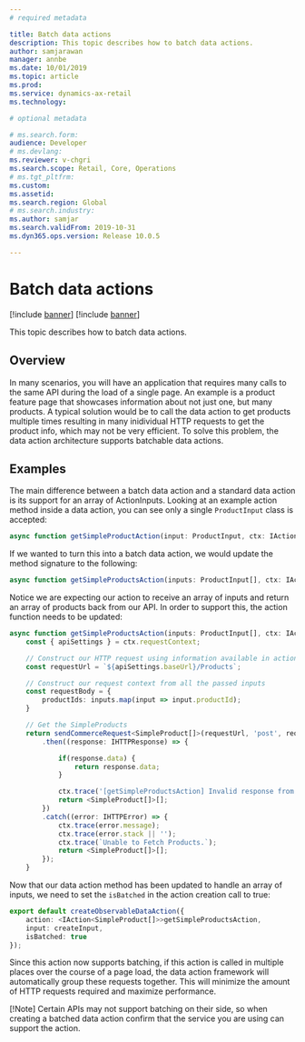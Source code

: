 ```yaml
---
# required metadata

title: Batch data actions
description: This topic describes how to batch data actions.
author: samjarawan
manager: annbe
ms.date: 10/01/2019
ms.topic: article
ms.prod: 
ms.service: dynamics-ax-retail
ms.technology: 

# optional metadata

# ms.search.form: 
audience: Developer
# ms.devlang: 
ms.reviewer: v-chgri
ms.search.scope: Retail, Core, Operations
# ms.tgt_pltfrm: 
ms.custom: 
ms.assetid: 
ms.search.region: Global
# ms.search.industry: 
ms.author: samjar
ms.search.validFrom: 2019-10-31
ms.dyn365.ops.version: Release 10.0.5

---
```

# Batch data actions

[!include [banner](../includes/preview-banner.md)]
[!include [banner](../includes/banner.md)]

This topic describes how to batch data actions.

## Overview

In many scenarios, you will have an application that requires many calls to the same API during the load of a single page. An example is a product feature page that showcases information about not just one, but many products. A typical solution would be to call the data action to get products multiple times resulting in many inidividual HTTP requests to get the product info, which may not be very efficient. To solve this problem, the data action architecture supports batchable data actions.

## Examples

The main difference between a batch data action and a standard data action is its support for an array of ActionInputs. Looking at an example action method inside a data action, you can see only a single `ProductInput` class is accepted:

```typescript
async function getSimpleProductAction(input: ProductInput, ctx: IActionContext): Promise<SimpleProduct>
```

If we wanted to turn this into a batch data action, we would update the method signature to the following:

```typescript
async function getSimpleProductsAction(inputs: ProductInput[], ctx: IActionContext): Promise<SimpleProduct[]>
```

Notice we are expecting our action to receive an array of inputs and return an array of products back from our API. In order to support this, the action function needs to be updated:

```typescript
async function getSimpleProductsAction(inputs: ProductInput[], ctx: IActionContext): Promise<SimpleProduct[]> {
    const { apiSettings } = ctx.requestContext;

    // Construct our HTTP request using information available in actionContext (ctx), and our Action Input (input)
    const requestUrl = `${apiSettings.baseUrl}/Products`;

    // Construct our request context from all the passed inputs
    const requestBody = {
        productIds: inputs.map(input => input.productId);
    }

    // Get the SimpleProducts
    return sendCommerceRequest<SimpleProduct[]>(requestUrl, 'post', requestBody})
        .then((response: IHTTPResponse) => {

            if(response.data) {
                return response.data;
            }

            ctx.trace('[getSimpleProductsAction] Invalid response from server');
            return <SimpleProduct[]>[];
        })
        .catch((error: IHTTPError) => {
            ctx.trace(error.message);
            ctx.trace(error.stack || '');
            ctx.trace(`Unable to Fetch Products.`);
            return <SimpleProduct[]>[];
        });
    }
```

Now that our data action method has been updated to handle an array of inputs, we need to set the `isBatched` in the action creation call to true:

```typescript
export default createObservableDataAction({
    action: <IAction<SimpleProduct[]>>getSimpleProductsAction,
    input: createInput,
    isBatched: true
});
```

Since this action now supports batching, if this action is called in multiple places over the course of a page load, the data action framework will automatically group these requests together. This will minimize the amount of HTTP requests required and maximize performance.

[!Note]
Certain APIs may not support batching on their side, so when creating a batched data action confirm that the service you are using can support the action.

